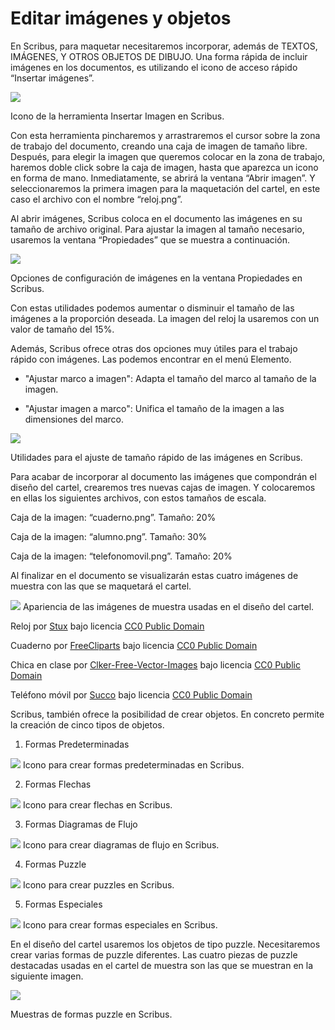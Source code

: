 
# Editar imágenes y objetos

En Scribus, para maquetar necesitaremos incorporar, además de TEXTOS, IMÁGENES, Y OTROS OBJETOS DE DIBUJO. Una forma rápida de incluir imágenes en los documentos, es utilizando el icono de acceso rápido “Insertar imágenes”. 

![](img/insertarimagenes.png)


Icono de la herramienta Insertar Imagen en Scribus.



Con esta herramienta pincharemos y arrastraremos el cursor sobre la zona de trabajo del documento, creando una caja de imagen de tamaño libre. Después, para elegir la imagen que queremos colocar en la zona de trabajo, haremos doble click sobre la caja de imagen, hasta que aparezca un icono en forma de mano. Inmediatamente, se abrirá la ventana “Abrir imagen”. Y seleccionaremos la primera imagen para la maquetación del cartel, en este caso el archivo con el nombre “reloj.png”.



Al abrir imágenes, Scribus coloca en el documento las imágenes en su tamaño de archivo original. Para ajustar la imagen al tamaño necesario, usaremos la ventana “Propiedades” que se muestra a continuación.

![](img/propiedadesimagen.png)




Opciones de configuración de imágenes en la ventana Propiedades en Scribus.





Con estas utilidades podemos aumentar o disminuir el tamaño de las imágenes a la proporción deseada. La imagen del reloj la usaremos con un valor de tamaño del 15%.



Además, Scribus ofrece otras dos opciones muy útiles para el trabajo rápido con imágenes. Las podemos encontrar en el menú Elemento.



- "Ajustar marco a imagen": Adapta el tamaño del marco al tamaño de la imagen.

- "Ajustar imagen a marco": Unifica el tamaño de la imagen a las dimensiones del marco.

![](img/ajustarmarco.png)




Utilidades para el ajuste de tamaño rápido de las imágenes en Scribus.





Para acabar de incorporar al documento las imágenes que compondrán el diseño del cartel, crearemos tres nuevas cajas de imagen. Y colocaremos en ellas los siguientes archivos, con estos tamaños de escala.



Caja de la imagen: “cuaderno.png”. Tamaño: 20%

Caja de la imagen: “alumno.png”. Tamaño: 30%

Caja de la imagen: “telefonomovil.png”. Tamaño: 20%



Al finalizar en el documento se visualizarán estas cuatro imágenes de muestra con las que se maquetará el cartel.

![](img/cuatrofotos.png)
Apariencia de las imágenes de muestra usadas en el diseño del cartel.

Reloj por [Stux](https://pixabay.com/photo-499042/) bajo licencia [CC0 Public Domain](https://creativecommons.org/publicdomain/zero/1.0/)

Cuaderno por [FreeCliparts](https://pixabay.com/photo-9454/) bajo licencia [CC0 Public Domain](https://creativecommons.org/publicdomain/zero/1.0/)





Chica en clase por [Clker-Free-Vector-Images](https://pixabay.com/photo-307747/) bajo licencia [CC0 Public Domain](https://creativecommons.org/publicdomain/zero/1.0/)

Teléfono móvil por [Succo](https://pixabay.com/photo-1393371/) bajo licencia [CC0 Public Domain](https://creativecommons.org/publicdomain/zero/1.0/)





Scribus, también ofrece la posibilidad de crear objetos. En concreto permite la creación de cinco tipos de objetos.

1. Formas Predeterminadas

![](img/formaspredeterminadas.png)
Icono para crear formas predeterminadas en Scribus.



2. Formas Flechas

![](img/formasflechas.png)
Icono para crear flechas en Scribus.



3. Formas Diagramas de Flujo

![](img/formasdiagramasdeflujo.png)
Icono para crear diagramas de flujo en Scribus.



4. Formas Puzzle

![](img/formaspuzzle.png)
Icono para crear puzzles en Scribus.



5. Formas Especiales

![](img/formasespeciales.png)
Icono para crear formas especiales en Scribus.



En el diseño del cartel usaremos los objetos de tipo puzzle. Necesitaremos crear varias formas de puzzle diferentes. Las cuatro piezas de puzzle destacadas usadas en el cartel de muestra son las que se muestran en la siguiente imagen.

![](img/formaspuzzlemuestra.png)


Muestras de formas puzzle en Scribus.

